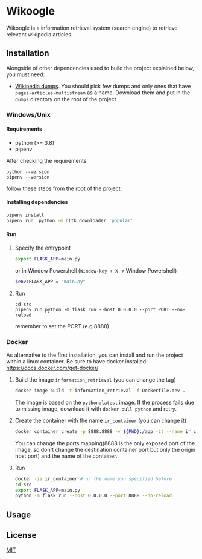 # Wikoogle

Wikoogle is a information retrieval system (search engine) to retrieve relevant wikipedia articles.

## Installation
Alongside of other dependencies used to build the project explained below, you must need:
* [Wikipedia dumps](https://dumps.wikimedia.org/enwiki/latest/). You should pick few dumps and only ones that have `pages-articles-multistream` as a name.
  Download them and put in the `dumps` directory on the root of the project


### Windows/Unix
#### Requirements
* python (>= 3.8)
* pipenv

After checking the requirements 
```
python --version
pipenv --version
```

follow these steps from the root of the project:
#### Installing dependencies
```bash
pipenv install
pipenv run  python -m nltk.downloader 'popular'
```
#### Run
1. Specify the entrypoint
    ```bash
    export FLASK_APP=main.py 
    ```
    or in Window Powershell (`Window-key + X` -> Window Powershell)
    ```bash
    $env:FLASK_APP = "main.py"
    ```
1. Run
    ```
    cd src
    pipenv run python -m flask run --host 0.0.0.0 --port PORT --no-reload
    ```
    remember to set the PORT (e.g 8888)

### Docker
As alternative to the first installation, you can install and run the project within a linux container. Be sure to have docker installed: https://docs.docker.com/get-docker/
1. Build the image `information_retrieval` (you can change the tag)
    ```bash 
    docker image build -t information_retrieval -f Dockerfile.dev .
    ```
   
   The image is based on the `python:latest` image. If the process fails due to missing image, download it with
   `docker pull python` and retry.
1. Create the container with the name `ir_container` (you can change it)
    ```bash
    docker container create -p 8888:8888 -v ${PWD}:/app -it --name ir_container information_retrieval
    ```
   
   You can change the ports mapping(8888 is the only exposed port of the image, so don't change the destination container port but only the origin host port) and the name of the container.
   
1. Run
   ```bash
   docker -ia ir_container # or the name you specified before
   cd src
   export FLASK_APP=main.py
   python -m flask run --host 0.0.0.0 --port 8888 --no-reload
   ```
   

### 
## Usage



## License
[MIT](https://choosealicense.com/licenses/mit/)
